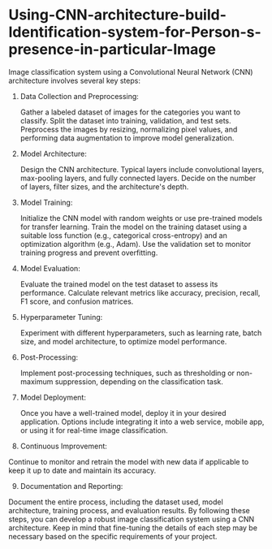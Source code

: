 # Using-CNN-architecture-build-Identification-system-for-Person-s-presence-in-particular-Image

Image classification system using a Convolutional Neural Network (CNN) architecture involves several key steps:

1. Data Collection and Preprocessing:

    Gather a labeled dataset of images for the categories you want to classify.
    Split the dataset into training, validation, and test sets.
    Preprocess the images by resizing, normalizing pixel values, and performing data augmentation to improve model generalization.

2. Model Architecture:

    Design the CNN architecture. Typical layers include convolutional layers, max-pooling layers, and fully connected layers.
    Decide on the number of layers, filter sizes, and the architecture's depth.

3. Model Training:

    Initialize the CNN model with random weights or use pre-trained models for transfer learning.
    Train the model on the training dataset using a suitable loss function (e.g., categorical cross-entropy) and an optimization algorithm (e.g., Adam).
    Use the validation set to monitor training progress and prevent overfitting.

4. Model Evaluation:

    Evaluate the trained model on the test dataset to assess its performance.
    Calculate relevant metrics like accuracy, precision, recall, F1 score, and confusion matrices.

5. Hyperparameter Tuning:

    Experiment with different hyperparameters, such as learning rate, batch size, and model architecture, to optimize model performance.

6. Post-Processing:

    Implement post-processing techniques, such as thresholding or non-maximum suppression, depending on the classification task.

7. Model Deployment:

    Once you have a well-trained model, deploy it in your desired application. Options include integrating it into a web service, mobile app, or using it for real-time image 
    classification.

8. Continuous Improvement:

  Continue to monitor and retrain the model with new data if applicable to keep it up to date and maintain its accuracy.

9. Documentation and Reporting:

  Document the entire process, including the dataset used, model architecture, training process, and evaluation results.
  By following these steps, you can develop a robust image classification system using a CNN architecture. Keep in mind that fine-tuning the details of each step may be necessary 
  based on the specific requirements of your project.
